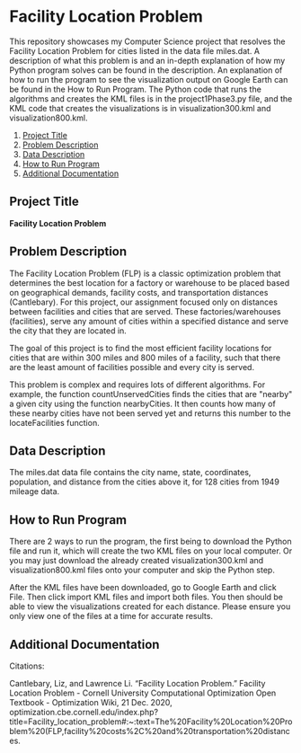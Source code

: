 # Facility Location Problem

This repository showcases my Computer Science project that resolves the Facility Location Problem for cities listed in the data file miles.dat. A description of what this problem is and an in-depth explanation of how my Python program solves can be found in the description. An explanation of how to run the program to see the visualization output on Google Earth can be found in the How to Run Program. The Python code that runs the algorithms and creates the KML files is in the project1Phase3.py file, and the KML code that creates the visualizations is in visualization300.kml and visualization800.kml. 


1. [Project Title](#Project-title)
2. [Problem Description](#Problem-Description)
3. [Data Description](#Data-Description)
4. [How to Run Program](#How-to-Run-Program)
5. [Additional Documentation](#Additional-Documentation)

## Project Title

**Facility Location Problem**

## Problem Description 

The Facility Location Problem (FLP) is a classic optimization problem that determines the best location for a factory or warehouse to be placed based on geographical demands, facility costs, and transportation distances (Cantlebary). For this project, our assignment focused only on distances between facilities and cities that are served. These factories/warehouses (facilities), serve any amount of cities within a specified distance and serve the city that they are located in. 

The goal of this project is to find the most efficient facility locations for cities that are within 300 miles and 800 miles of a facility, such that there are the least amount of facilities possible and every city is served. 

This problem is complex and requires lots of different algorithms. For example, the function countUnservedCities finds the cities that are "nearby" a given city using the function nearbyCities. It then counts how many of these nearby cities have not been served yet and returns this number to the locateFacilities function.

## Data Description

The miles.dat data file contains the city name, state, coordinates, population, and distance from the cities above it, for 128 cities from 1949 mileage data. 

## How to Run Program

There are 2 ways to run the program, the first being to download the Python file and run it, which will create the two KML files on your local computer. Or you may just download the already created visualization300.kml and visualization800.kml files onto your computer and skip the Python step. 

After the KML files have been downloaded, go to Google Earth and click File. Then click import KML files and import both files. You then should be able to view the visualizations created for each distance. Please ensure you only view one of the files at a time for accurate results. 

## Additional Documentation

Citations: 

Cantlebary, Liz, and Lawrence Li. “Facility Location Problem.” Facility Location Problem - Cornell University Computational Optimization Open Textbook - Optimization Wiki, 21 Dec. 2020, optimization.cbe.cornell.edu/index.php?title=Facility_location_problem#:~:text=The%20Facility%20Location%20Problem%20(FLP,facility%20costs%2C%20and%20transportation%20distances. 
